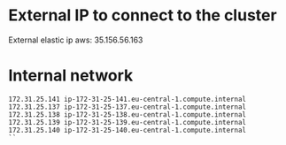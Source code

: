 
# External IP to connect to the cluster
External elastic ip aws: 35.156.56.163

# Internal network
```
172.31.25.141 ip-172-31-25-141.eu-central-1.compute.internal 
172.31.25.137 ip-172-31-25-137.eu-central-1.compute.internal 
172.31.25.138 ip-172-31-25-138.eu-central-1.compute.internal 
172.31.25.139 ip-172-31-25-139.eu-central-1.compute.internal 
172.31.25.140 ip-172-31-25-140.eu-central-1.compute.internal
``
